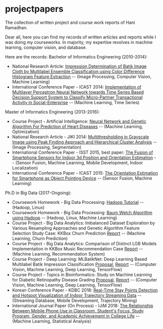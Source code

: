 # projectpapers
The collection of written project and course work reports of Hani Ramadhan.

Dear all, here you can find my records of written articles and reports while I was doing my courseworks. In majority, my expertise revolves 
in machine learning, computer vision, and database.

Here are the records:
Bachelor of Informatics Engineering (2010-2014):
- National Research Article: [Impression Determination of Batik Image Cloth by Multilabel Ensemble Classification
using Color Difference Histogram Feature Extraction][kursor]
-- (Image Processing, Computer Vision, Machine Learning)
- International Conference Paper - ICAST 2014: [Implementation of Multilayer Perceptron Neural Network towards Time Series Based Decision Support System to Classify Micro-Partner Transactional Activity in Social-Enterprise][icast14]
-- (Machine Learning, Time Series)

Master of Informatics Engineering (2013-2016):
- Course Project - Artificial Intelligence: [Neural Network and Genetic Algorithm For Prediction of Heart Diseases][ai13]
-- (Machine Learning, Optimization)
- National Research Article - JIKI 2014: [Multithresholding in Grayscale Image using Peak Finding Approach and Hierarchical Cluster Analysis][jiki]
-- (Image Processing, Segmentation)
- International Conference Paper - ISST 2015, best paper: [The Fusion of Smartphone Sensors for Indoor 3d Position and Orientation Estimation][isst15]
-- (Sensor Fusion, Machine Learning, Mobile Development, Indoor Localization)
- International Conference Paper - ICAST 2015: [The Orientation Estimation for Smartphone as Object Pointing Device][icast15]
-- (Sensor Fusion, Machine Learning)

Ph.D in Big Data (2017-Ongoing):
- Coursework Homework - Big Data Processing: [Hadoop Tutorial][hwBDP1]
-- (Hadoop, Linux)
- Coursework Homework - Big Data Processing: [Baum Welch Algorithm using Hadoop][hwBDP2]
-- (Hadoop, Linux, Machine Learning)
- Course Project - Big Data Analytics: Imbalanced Dataset Exploration by Various Resampling Approaches and Genetic Algorithm Feature Selection Study Case: KKBox Churn Prediction [Report][hwBDA1]
-- (Machine Learning, Churn Prediction)
- Course Project - Big Data Analytics: Comparison of Distinct LGB Models Implementation in KKBox Music Recommendation Case [Report][hwBDA2]
-- (Machine Learning, Recommendation System)
- Course Project - Deep Learning: MLBatikNet: Deep Learning Based Multilabel Batik Impression Classification [Proposal][propDL1], [Report][reportDL1]
-- (Computer Vision, Machine Learning, Deep Learning, TensorFlow)
- Course Project - Topics in Bioinformatics: Study on Machine Learning for Diabetic Retinopathy Disease Grading [Proposal][propBio1], [Report][reportBio1]
-- (Computer Vision, Machine Learning, Deep Learning, TensorFlow)
- Korean Conference Paper - KDBC 2018: [Real-Time Stay Points Detection and Hotspot Visualization of
Indoor Trajectory Streaming Data][kdbc18] -- (Streaming Database, Mobile Development, Trajectory Mining)
- International Journal Paper (On Process) - IJiM 2018: [The Relationship Between Mobile Phone Use in Classroom, Student's Focus, Study Program, Gender, and Academic Achievement in College Life][ijim]
-- (Machine Learning, Statistical Analysis)



[isst15]: <https://github.com/haniramadhan/projectpapers/blob/master/1065-2911-1-PB.pdf>
[kursor]: <https://github.com/haniramadhan/projectpapers/blob/master/1106-2539-1-SM.pdf>
[jiki]: <https://github.com/haniramadhan/projectpapers/blob/master/261-941-3-PB.pdf>
[ijim]: <http://online-journals.org/index.php/i-jim/article/view/9530/5366>
[hwBDP1]: <https://github.com/haniramadhan/projectpapers/blob/master/BDP%20HW1%20-%20Hadoop%20Tutorial%20Installation.pdf>
[hwBDP2]: <https://github.com/haniramadhan/projectpapers/blob/master/BDP%20HW2%20-%20Baum%20Welch%20Hadoop.pdf>
[propDL1]: <https://github.com/haniramadhan/projectpapers/blob/master/DL%20Batik%20Transfer%20-%20Proposal.pdf>
[reportDL1]: <https://github.com/haniramadhan/projectpapers/blob/master/DL%20Batik%20Transfer%20-%20Report.pdf>
[propBio1]: <https://github.com/haniramadhan/projectpapers/blob/master/Diabetic%20Retinopathy%20Grading%20-%20Proposal.pdf>
[reportBio1]: <https://github.com/haniramadhan/projectpapers/blob/master/Diabetic%20Retinopathy%20Grading%20-%20Report.pdf>
[icast14]:<https://github.com/haniramadhan/projectpapers/blob/master/ICAST%201054%20-%20Implementation%20of%20Multilayer%20Perceptron%20Neural%20Network.pdf>
[hwBDA1]:<https://github.com/haniramadhan/projectpapers/blob/master/KKBOX-Churn%20Prediction.pdf>
[hwBDA2]:<https://github.com/haniramadhan/projectpapers/blob/master/KKBOX-Music%20Recommendation.pdf>
[icast15]:<https://github.com/haniramadhan/projectpapers/blob/master/R9-024%20-%20ICAST%202015.pdf>
[ai13]: <https://github.com/haniramadhan/projectpapers/blob/master/NEURAL%20NETWORK%20AND%20GENETIC%20ALGORITM%20FOR%20THE%20PREDICTION%20OF%20HEART%20DISEASES.pdf>
[kdbc18]: <https://github.com/haniramadhan/projectpapers/blob/master/Paper%2038_Camera%20Ready.pdf>
